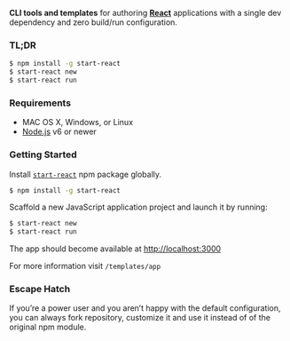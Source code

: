 **CLI tools and templates** for authoring **[React](https://facebook.github.io/react/)** applications with a single dev dependency and zero build/run configuration.

### TL;DR

```sh
$ npm install -g start-react
$ start-react new
$ start-react run
```

### Requirements

* MAC OS X, Windows, or Linux
* [Node.js](https://nodejs.org) v6 or newer

### Getting Started

Install [`start-react`](https://www.npmjs.com/package/start-react) npm package globally.

```sh
$ npm install -g start-react
```

Scaffold a new JavaScript application project and launch it by running:

```sh
$ start-react new
$ start-react run
```

The app should become available at [http://localhost:3000](http://localhost:3000)

For more information visit `/templates/app`

### Escape Hatch

If you’re a power user and you aren’t happy with the default configuration, you can always
fork repository, customize it and use it
instead of of the original npm module.
